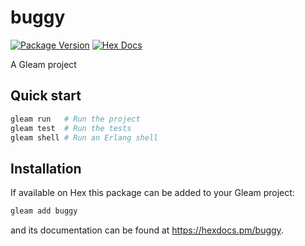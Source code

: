 # buggy

[![Package Version](https://img.shields.io/hexpm/v/buggy)](https://hex.pm/packages/buggy)
[![Hex Docs](https://img.shields.io/badge/hex-docs-ffaff3)](https://hexdocs.pm/buggy/)

A Gleam project

## Quick start

```sh
gleam run   # Run the project
gleam test  # Run the tests
gleam shell # Run an Erlang shell
```

## Installation

If available on Hex this package can be added to your Gleam project:

```sh
gleam add buggy
```

and its documentation can be found at <https://hexdocs.pm/buggy>.
